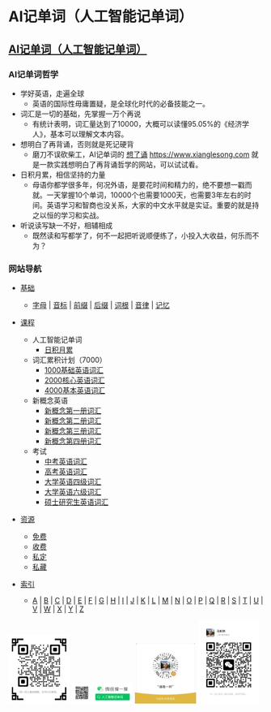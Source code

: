 # AI记单词（人工智能记单词）

## [AI记单词（人工智能记单词）](https://www.xianglesong.com)

### AI记单词哲学

* 学好英语，走遍全球
  * 英语的国际性毋庸置疑，是全球化时代的必备技能之一。
* 词汇是一切的基础，先掌握一万个再说
  * 有统计表明，词汇量达到了10000，大概可以读懂95.05%的《经济学人》，基本可以理解文本内容。
* 想明白了再背诵，否则就是死记硬背
  * 磨刀不误砍柴工，AI记单词的 [想了诵](https://www.xianglesong.com) <https://www.xianglesong.com> 就是一款实践想明白了再背诵哲学的网站，可以试试看。
* 日积月累，相信坚持的力量
  * 母语你都学很多年，何况外语，是要花时间和精力的，绝不要想一戳而就。一天掌握10个单词，10000个也需要1000天，也需要3年左右的时间。英语学习和智商也没关系，大家的中文水平就是实证。重要的就是持之以恒的学习和实战。
* 听说读写缺一不好，相辅相成
  * 既然读和写都学了，何不一起把听说顺便练了，小投入大收益，何乐而不为？

### 网站导航

* [基础](/课程/基础/README.md)
  * [字母](/课程/基础/字母/README.md) | [音标](/课程/基础/音标/README.md) | [前缀](/课程/基础/前缀/README.md) | [后缀](/课程/基础/后缀/README.md) | [词根](/课程/基础/词根/README.md) | [音律](/课程/基础/音律/README.md) | [记忆](/课程/基础/记忆/README.md)

* [课程](/课程/README.md)
  * 人工智能记单词
    * [日积月累](/课程/日积月累/README.md)
  * 词汇累积计划（7000）
    * [1000基础英语词汇](/课程/词汇累积计划/1000基础英语词汇/README.md)
    * [2000核心英语词汇](/课程/词汇累积计划/2000核心英语词汇/README.md)
    * [4000基本英语词汇](/课程/词汇累积计划/4000基本英语词汇/README.md)
  * 新概念英语
    * [新概念第一册词汇](/课程/新概念英语/新概念英语第一册/新概念英语第一册词汇/README.md)
    * [新概念第二册词汇](/课程/新概念英语/新概念英语第二册/新概念英语第二册词汇/README.md)
    * [新概念第三册词汇](/课程/新概念英语/新概念英语第三册/新概念英语第三册词汇/README.md)
    * [新概念第四册词汇](/课程/新概念英语/新概念英语第四册/新概念英语第四册词汇/README.md)
  * 考试
    * [中考英语词汇](/课程/中考/中考英语/中考英语词汇/README.md)
    * [高考英语词汇](/课程/高考/高考英语/高考英语词汇/README.md)
    * [大学英语四级词汇](/课程/大学英语四级/大学英语四级词汇/README.md)
    * [大学英语六级词汇](/课程/大学英语六级/大学英语六级词汇/README.md)
    * [硕士研究生英语词汇](/课程/考研/硕士研究生英语词汇/README.md)

* [资源](/资源/README.md)
  * [免费](/资源/免费/README.md)
  * [收费](/资源/收费/README.md)
  * [私定](/资源/私定/README.md)
  * [私藏](/资源/私藏/README.md)

* [索引](/课程/单词/README.md)
  * [A](/课程/单词/A/README.md) | [B](/课程/单词/B/README.md) | [C](/课程/单词/C/README.md) | [D](/课程/单词/D/README.md) | [E](/课程/单词/E/README.md) | [F](/课程/单词/F/README.md) | [G](/课程/单词/G/README.md) | [H](/课程/单词/H/README.md) | [I](/课程/单词/I/README.md) | [J](/课程/单词/J/README.md) | [K](/课程/单词/K/README.md) | [L](/课程/单词/L/README.md) | [M](/课程/单词/M/README.md) | [N](/课程/单词/N/README.md) | [O](/课程/单词/O/README.md) | [P](/课程/单词/P/README.md) | [Q](/课程/单词/Q/README.md) | [R](/课程/单词/R/README.md) | [S](/课程/单词/S/README.md) | [T](/课程/单词/T/README.md) | [U](/课程/单词/U/README.md) | [V](/课程/单词/V/README.md) | [W](/课程/单词/W/README.md) | [X](/课程/单词/X/README.md) | [Y](/课程/单词/Y/README.md) | [Z](/课程/单词/Z/README.md)

<img src="images/xianglesong.png" width="24%" alt="AI记单词网址"/>
<img src="images/wx_word_sub.png" width="24%" alt="AI记单词微信公众号"/>
<img src="images/wx_bonus.jpeg" width="24%" alt="请喝一杯"/>
<img src="images/wx_marulin.jpeg" width="24%" alt="马如林的微信"/>

